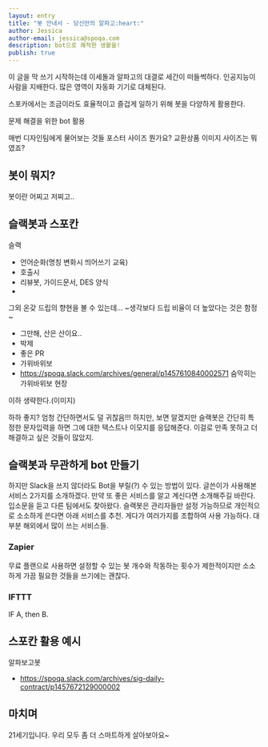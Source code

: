 ```yaml
---
layout: entry
title: "봇 안내서 - 당신만의 알파고:heart:"
author: Jessica
author-email: jessica@spoqa.com
description: bot으로 쾌적한 생활을!
publish: true
---
```


이 글을 막 쓰기 시작하는데 이세돌과 알파고의 대결로 세간이 떠들썩하다.
인공지능이 사람을 지배한다.
많은 영역이 자동화 기기로 대체된다.

스포카에서는 조금이라도 효율적이고 즐겁게 일하기 위해 봇을 다양하게 활용한다.

문제 해결을 위한 bot 활용

매번 디자인팀에게 물어보는 것들 포스터 사이즈 뭔가요? 교환상품 이미지 사이즈는 뭐였죠?



## 봇이 뭐지?
봇이란 어찌고 저찌고..


## 슬랙봇과 스포칸
슬랙
- 언어순화(명칭 변화시 띄어쓰기 교육)
- 호출시
- 리뷰봇, 가이드문서, DES 양식
-


그외 온갖 드립의 향현을 볼 수 있는데... ~생각보다 드립 비율이 더 높았다는 것은 함정~

- 그만해, 산은 산이요..
- 박제
- 좋은 PR
- 가위바위보
 - https://spoqa.slack.com/archives/general/p1457610840002571 숨막히는 가위바위보 현장 


이하 생략한다.(이미지)

하하 좋지? 엄청 간단하면서도 덜 귀찮음!!!
하지만, 보면 알겠지만 슬랙봇은 간단히 특정한 문자입력을 하면 그에 대한 텍스트나 이모지를 응답해준다.
이걸로 만족 못하고 더 해결하고 싶은 것들이 많았지.

## 슬랙봇과 무관하게 bot 만들기

하지만 Slack을 쓰지 않더라도 Bot을 부릴(?) 수 있는 방법이 있다. 글쓴이가 사용해본 서비스 2가지를 소개하겠다. 만약 또 좋은 서비스를 알고 계신다면 소개해주길 바란다.
입소문을 듣고 다른 팀에서도 찾아왔다. 슬랙봇은 관리자들만 설정 가능하므로 개인적으로 소소하게 쓴다면 아래 서비스를 추천. 게다가 여러가지를 조합하여 사용 가능하다. 대부분 해외에서 많이 쓰는 서비스들.

### Zapier

무료 플랜으로 사용하면 설정할 수 있는 봇 개수와 작동하는 횟수가 제한적이지만 소소하게 가끔 필요한 것들을 쓰기에는 괜찮다.


### IFTTT

IF A, then B.

## 스포칸 활용 예시

알파보고봇
- https://spoqa.slack.com/archives/sig-daily-contract/p1457672129000002

## 마치며

21세기입니다. 우리 모두 좀 더 스마트하게 살아보아요~



[1]: https://en.wikipedia.org/wiki/Syntax_highlighting#Practical_benefits
